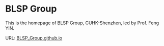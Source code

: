 # BLSP Group

This is the homepage of BLSP Group, CUHK-Shenzhen, led by Prof. Feng YIN.

URL: [BLSP_Group.github.io](https://blsp-group.github.io)

